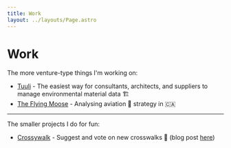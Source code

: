 ```yaml
---
title: Work
layout: ../layouts/Page.astro
---
```


# Work

The more venture-type things I'm working on:

- <a class="hover:text-indigo-800 dark:hover:text-yellow-200" href="https://trytuuli.com" target="_blank">Tuuli</a> - The easiest way for consultants, architects, and suppliers to manage environmental material data 🏗 
- <a class="hover:text-indigo-800 dark:hover:text-yellow-200" href="https://theflyingmoose.net/" target="_blank">The Flying Moose</a> - Analysing aviation 🛫 strategy in 🇨🇦

--- 

The smaller projects I do for fun:

- <a class="hover:text-indigo-800 dark:hover:text-yellow-200" href="https://crossywalk.com" target="_blank">Crossywalk</a> - Suggest and vote on new crosswalks 🚸 (blog post <a class="hover:text-indigo-800 dark:hover:text-yellow-200 no-underline" href="/blog/crossywalk">here</a>)